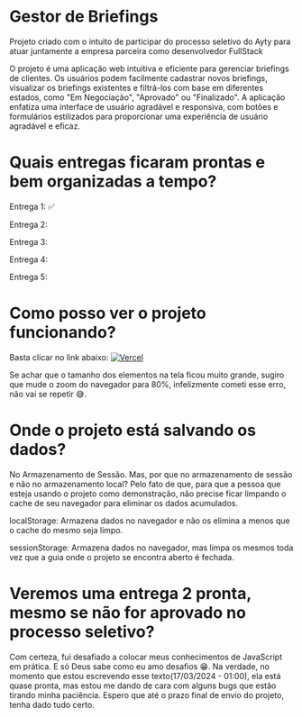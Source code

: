 
# Gestor de Briefings

Projeto criado com o intuito de participar do processo seletivo do Ayty para atuar juntamente a empresa parceira como desenvolvedor FullStack

O projeto é uma aplicação web intuitiva e eficiente para gerenciar briefings de clientes. Os usuários podem facilmente cadastrar novos briefings, visualizar os briefings existentes e filtrá-los com base em diferentes estados, como "Em Negociação", "Aprovado" ou "Finalizado". A aplicação enfatiza uma interface de usuário agradável e responsiva, com botões e formulários estilizados para proporcionar uma experiência de usuário agradável e eficaz.


# Quais entregas ficaram prontas e bem organizadas a tempo?
Entrega 1: ✅

Entrega 2:

Entrega 3:

Entrega 4:

Entrega 5:

# Como posso ver o projeto funcionando?

Basta clicar no link abaixo:
[![Vercel](https://img.shields.io/badge/vercel-%23000000.svg?style=for-the-badge&logo=vercel&logoColor=white)](https://gestor-de-briefings.vercel.app/)

Se achar que o tamanho dos elementos na tela ficou muito grande, sugiro que mude o zoom do navegador para 80%, infelizmente cometi esse erro, não vai se repetir 😅.

# Onde o projeto está salvando os dados?

No Armazenamento de Sessão. Mas, por que no armazenamento de sessão e não no armazenamento local? Pelo fato de que, para que a pessoa que esteja usando o projeto como demonstração, não precise ficar limpando o cache de seu navegador para eliminar os dados acumulados.

localStorage: Armazena dados no navegador e não os elimina a menos que o cache do mesmo seja limpo.

sessionStorage: Armazena dados no navegador, mas limpa os mesmos toda vez que a guia onde o projeto se encontra aberto é fechada.

# Veremos uma entrega 2 pronta, mesmo se não for aprovado no processo seletivo?

Com certeza, fui desafiado a colocar meus conhecimentos de JavaScript em prática. E só Deus sabe como eu amo desafios 😁. Na verdade, no momento que estou escrevendo esse texto(17/03/2024 - 01:00), ela está quase pronta, mas estou me dando de cara com alguns bugs que estão tirando minha paciência. Espero que até o prazo final de envio do projeto, tenha dado tudo certo.